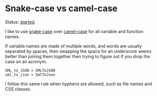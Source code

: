 # Snake-case vs camel-case

Status: [started](../status/).

I like to use [snake-case](https://en.wikipedia.org/wiki/Snake_case)
over [camel-case](http://en.wikipedia.org/wiki/CamelCase) for all
variable and function names.

If variable names are made of multiple words, and words are usually
separated by spaces, then swapping the space for an underscore seems
better than joining them together then trying to figure out if you drop
the case on an acronym.

	XML_to_JSON > XMLToJSON
	xml_to_json > XmlToJson

I follow this same rule when hyphens are allowed, such as file names and
CSS classes.